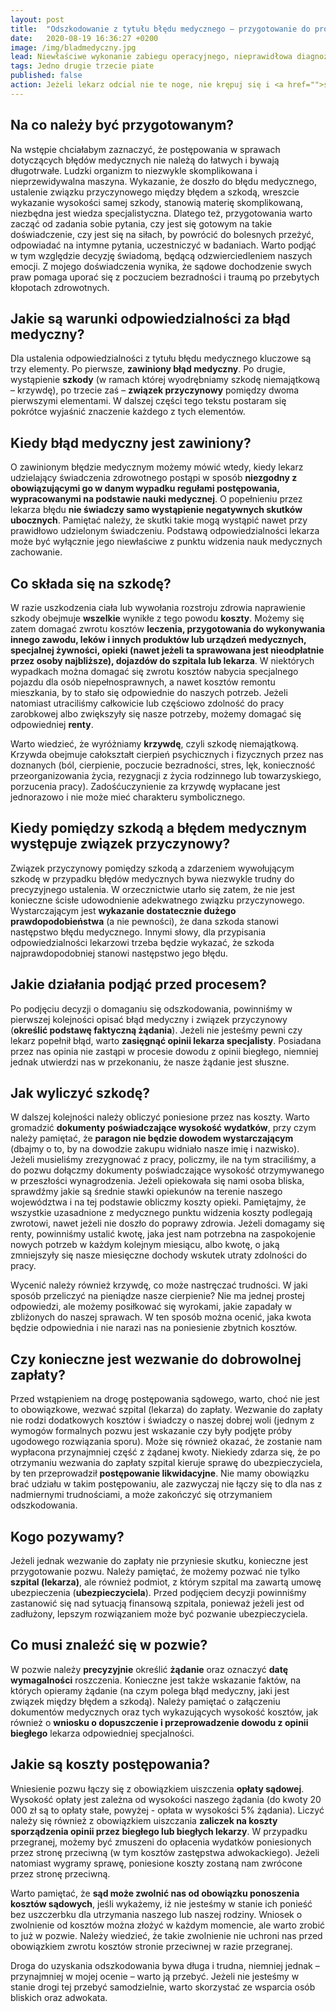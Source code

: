 ```yaml
---
layout: post
title:  "Odszkodowanie z tytułu błędu medycznego – przygotowanie do procesu."
date:   2020-08-19 16:36:27 +0200
image: /img/bladmedyczny.jpg
lead: Niewłaściwe wykonanie zabiegu operacyjnego, nieprawidłowa diagnoza czy nieodpowiednio dobrane leki często skutkują poważnymi, nierzadko dramatycznymi konsekwencjami. Niekiedy nie zdajemy sobie sprawy, że w naszym leczeniu popełniono błąd, innym razem nie wiemy, jakie kroki podjąć, by poniesiona przez nas szkoda została naprawiona. Obawiamy się powrotu do przykrych przeżyć, boimy konfrontacji ze szpitalem. W tym wpisie postaram się wyjaśnić, jak przygotować się do dochodzenia na drodze postępowania sądowego odszkodowania z tytułu błędu medycznego.
tags: Jedno drugie trzecie piate
published: false
action: Jeżeli lekarz odcial nie te noge, nie krępuj się i <a href="">skontaktuj z Kancelarią</a>, a chętnie pomogę Ci w jego rozwiązaniu.
---
```


## Na co należy być przygotowanym?
Na wstępie chciałabym zaznaczyć, że postępowania w sprawach dotyczących błędów medycznych nie należą do łatwych i bywają długotrwałe. Ludzki organizm to niezwykle skomplikowana i nieprzewidywalna maszyna. Wykazanie, że doszło do błędu medycznego, ustalenie związku przyczynowego między błędem a szkodą, wreszcie wykazanie wysokości samej szkody, stanowią materię skomplikowaną, niezbędna jest wiedza specjalistyczna. Dlatego też, przygotowania warto zacząć od zadania sobie pytania, czy jest się gotowym na takie doświadczenie, czy jest się na siłach, by powrócić do bolesnych przeżyć, odpowiadać na intymne pytania, uczestniczyć w badaniach. Warto podjąć w tym względzie decyzję świadomą, będącą odzwierciedleniem naszych emocji. Z mojego doświadczenia wynika, że sądowe dochodzenie swych praw pomaga uporać się z poczuciem bezradności i traumą po przebytych kłopotach zdrowotnych.

## Jakie są warunki odpowiedzialności za błąd medyczny?
Dla ustalenia odpowiedzialności z tytułu błędu medycznego kluczowe są trzy elementy. Po pierwsze, **zawiniony błąd medyczny**. Po drugie, wystąpienie **szkody** (w ramach której wyodrębniamy szkodę niemajątkową – krzywdę), po trzecie zaś – **związek przyczynowy** pomiędzy dwoma pierwszymi elementami. W dalszej części tego tekstu postaram się pokrótce wyjaśnić znaczenie każdego z tych elementów.

## Kiedy błąd medyczny jest zawiniony?
O zawinionym błędzie medycznym możemy mówić wtedy, kiedy lekarz udzielający świadczenia zdrowotnego postąpi w sposób **niezgodny z obowiązującymi go w danym wypadku regułami postępowania, wypracowanymi na podstawie nauki medycznej**. O popełnieniu przez lekarza błędu **nie świadczy samo wystąpienie negatywnych skutków ubocznych**. Pamiętać należy, że skutki takie mogą wystąpić nawet przy prawidłowo udzielonym świadczeniu. Podstawą odpowiedzialności lekarza może być wyłącznie jego niewłaściwe z punktu widzenia nauk medycznych zachowanie.

## Co składa się na szkodę?
W razie uszkodzenia ciała lub wywołania rozstroju zdrowia naprawienie szkody obejmuje **wszelkie** wynikłe z tego powodu **koszty**. Możemy się zatem domagać zwrotu kosztów **leczenia, przygotowania do wykonywania innego zawodu, leków i innych produktów lub urządzeń medycznych, specjalnej żywności, opieki (nawet jeżeli ta sprawowana jest nieodpłatnie przez osoby najbliższe), dojazdów do szpitala lub lekarza**. W niektórych wypadkach można domagać się zwrotu kosztów nabycia specjalnego pojazdu dla osób niepełnosprawnych, a nawet kosztów remontu mieszkania, by to stało się odpowiednie do naszych potrzeb. Jeżeli natomiast utraciliśmy całkowicie lub częściowo zdolność do pracy zarobkowej albo zwiększyły się nasze potrzeby, możemy domagać się odpowiedniej **renty**.

Warto wiedzieć, że wyróżniamy **krzywdę**, czyli szkodę niemajątkową. Krzywda obejmuje całokształt cierpień psychicznych i fizycznych przez nas doznanych (ból, cierpienie, poczucie bezradności, stres, lęk, konieczność przeorganizowania życia, rezygnacji z życia rodzinnego lub towarzyskiego, porzucenia pracy). Zadośćuczynienie za krzywdę wypłacane jest jednorazowo i nie może mieć charakteru symbolicznego.

## Kiedy pomiędzy szkodą a błędem medycznym występuje związek przyczynowy?
Związek przyczynowy pomiędzy szkodą a zdarzeniem wywołującym szkodę w przypadku błędów medycznych bywa niezwykle trudny do precyzyjnego ustalenia. W orzecznictwie utarło się zatem, że nie jest konieczne ścisłe udowodnienie adekwatnego związku przyczynowego. Wystarczającym jest **wykazanie dostatecznie dużego prawdopodobieństwa** (a nie pewności), że dana szkoda stanowi następstwo błędu medycznego. Innymi słowy, dla przypisania odpowiedzialności lekarzowi trzeba będzie wykazać, że szkoda najprawdopodobniej stanowi następstwo jego błędu.

## Jakie działania podjąć przed procesem?
Po podjęciu decyzji o domaganiu się odszkodowania, powinniśmy w pierwszej kolejności opisać błąd medyczny i związek przyczynowy (**określić podstawę faktyczną żądania**). Jeżeli nie jesteśmy pewni czy lekarz popełnił błąd, warto **zasięgnąć opinii lekarza specjalisty**. Posiadana przez nas opinia nie zastąpi w procesie dowodu z opinii biegłego, niemniej jednak utwierdzi nas w przekonaniu, że nasze żądanie jest słuszne.

## Jak wyliczyć szkodę?
W dalszej kolejności należy obliczyć poniesione przez nas koszty. Warto gromadzić **dokumenty poświadczające wysokość wydatków**, przy czym należy pamiętać, że **paragon nie będzie dowodem wystarczającym** (dbajmy o to, by na dowodzie zakupu widniało nasze imię i nazwisko). Jeżeli musieliśmy zrezygnować z pracy, policzmy, ile na tym straciliśmy, a do pozwu dołączmy dokumenty poświadczające wysokość otrzymywanego w przeszłości wynagrodzenia. Jeżeli opiekowała się nami osoba bliska, sprawdźmy jakie są średnie stawki opiekunów na terenie naszego województwa i na tej podstawie obliczmy koszty opieki. Pamiętajmy, że wszystkie uzasadnione z medycznego punktu widzenia koszty podlegają zwrotowi, nawet jeżeli nie doszło do poprawy zdrowia. Jeżeli domagamy się renty, powinniśmy ustalić kwotę, jaka jest nam potrzebna na zaspokojenie nowych potrzeb w każdym kolejnym miesiącu, albo kwotę, o jaką zmniejszyły się nasze miesięczne dochody wskutek utraty zdolności do pracy.

Wycenić należy również krzywdę, co może nastręczać trudności. W jaki sposób przeliczyć na pieniądze nasze cierpienie? Nie ma jednej prostej odpowiedzi, ale możemy posiłkować się wyrokami, jakie zapadały w zbliżonych do naszej sprawach. W ten sposób można ocenić, jaka kwota będzie odpowiednia i nie narazi nas na poniesienie zbytnich kosztów.

## Czy konieczne jest wezwanie do dobrowolnej zapłaty?
Przed wstąpieniem na drogę postępowania sądowego, warto, choć nie jest to obowiązkowe, wezwać szpital (lekarza) do zapłaty. Wezwanie do zapłaty nie rodzi dodatkowych kosztów i świadczy o naszej dobrej woli (jednym z wymogów formalnych pozwu jest wskazanie czy były podjęte próby ugodowego rozwiązania sporu). Może się również okazać, że zostanie nam wypłacona przynajmniej część z żądanej kwoty. Niekiedy zdarza się, że po otrzymaniu wezwania do zapłaty szpital kieruje sprawę do ubezpieczyciela, by ten przeprowadził **postępowanie likwidacyjne**. Nie mamy obowiązku brać udziału w takim postępowaniu, ale zazwyczaj nie łączy się to dla nas z nadmiernymi trudnościami, a może zakończyć się otrzymaniem odszkodowania.

## Kogo pozywamy?
Jeżeli jednak wezwanie do zapłaty nie przyniesie skutku, konieczne jest przygotowanie pozwu. Należy pamiętać, że możemy pozwać nie tylko **szpital (lekarza)**, ale również podmiot, z którym szpital ma zawartą umowę ubezpieczenia (**ubezpieczyciela**). Przed podjęciem decyzji powinniśmy zastanowić się nad sytuacją finansową szpitala, ponieważ jeżeli jest od zadłużony, lepszym rozwiązaniem może być pozwanie ubezpieczyciela.

## Co musi znaleźć się w pozwie?
W pozwie należy **precyzyjnie** określić **żądanie** oraz oznaczyć **datę wymagalności** roszczenia. Konieczne jest także wskazanie faktów, na których opieramy żądanie (na czym polega błąd medyczny, jaki jest związek między błędem a szkodą). Należy pamiętać o załączeniu dokumentów medycznych oraz tych wykazujących wysokość kosztów, jak również o **wniosku o dopuszczenie i przeprowadzenie dowodu z opinii biegłego** lekarza odpowiedniej specjalności.

## Jakie są koszty postępowania?
Wniesienie pozwu łączy się z obowiązkiem uiszczenia **opłaty sądowej**. Wysokość opłaty jest zależna od wysokości naszego żądania (do kwoty 20 000 zł są to opłaty stałe, powyżej - opłata w wysokości 5% żądania). Liczyć należy się również z obowiązkiem uiszczania **zaliczek na koszty sporządzenia opinii przez biegłego lub biegłych lekarzy**. W przypadku przegranej, możemy być zmuszeni do opłacenia wydatków poniesionych przez stronę przeciwną (w tym kosztów zastępstwa adwokackiego). Jeżeli natomiast wygramy sprawę, poniesione koszty zostaną nam zwrócone przez stronę przeciwną.

Warto pamiętać, że **sąd może zwolnić nas od obowiązku ponoszenia kosztów sądowych**, jeśli wykażemy, iż nie jesteśmy w stanie ich ponieść bez uszczerbku dla utrzymania naszego lub naszej rodziny. Wniosek o zwolnienie od kosztów można złożyć w każdym momencie, ale warto zrobić to już w pozwie. Należy wiedzieć, że takie zwolnienie nie uchroni nas przed obowiązkiem zwrotu kosztów stronie przeciwnej w razie przegranej.

Droga do uzyskania odszkodowania bywa długa i trudna, niemniej jednak – przynajmniej w mojej ocenie – warto ją przebyć. Jeżeli nie jesteśmy w stanie drogi tej przebyć samodzielnie, warto skorzystać ze wsparcia osób bliskich oraz adwokata.
